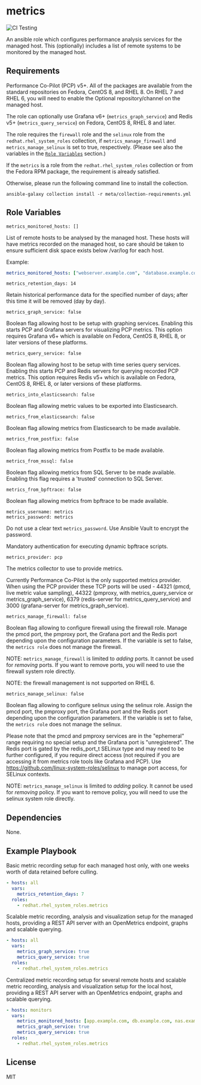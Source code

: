 # metrics
![CI Testing](https://github.com/linux-system-roles/metrics/workflows/tox/badge.svg)

An ansible role which configures performance analysis services for the managed
host.  This (optionally) includes a list of remote systems to be monitored
by the managed host.

## Requirements

Performance Co-Pilot (PCP) v5+. All of the packages are available
from the standard repositories on Fedora, CentOS 8, and RHEL 8.  On RHEL
7 and RHEL 6, you will need to enable the Optional repository/channel
on the managed host.

The role can optionally use Grafana v6+ (`metrics_graph_service`) and
Redis v5+ (`metrics_query_service`) on Fedora, CentOS 8, RHEL 8 and later.

The role requires the `firewall` role and the `selinux` role from the
`redhat.rhel_system_roles` collection, if `metrics_manage_firewall`
and `metrics_manage_selinux` is set to true, respectively.
(Please see also the variables in the [`Role Variables`](#role-variables) section.)

If the `metrics` is a role from the `redhat.rhel_system_roles`
collection or from the Fedora RPM package, the requirement is already
satisfied.

Otherwise, please run the following command line to install the collection.
```
ansible-galaxy collection install -r meta/collection-requirements.yml
```

## Role Variables

    metrics_monitored_hosts: []

List of remote hosts to be analysed by the managed host.
These hosts will have metrics recorded on the managed host, so care should be
taken to ensure sufficient disk space exists below /var/log for each host.

Example:

```yaml
metrics_monitored_hosts: ["webserver.example.com", "database.example.com"]
```

    metrics_retention_days: 14

Retain historical performance data for the specified number of days; after
this time it will be removed (day by day).

    metrics_graph_service: false

Boolean flag allowing host to be setup with graphing services.
Enabling this starts PCP and Grafana servers for visualizing PCP metrics.
This option requires Grafana v6+ which is available on Fedora, CentOS 8,
RHEL 8, or later versions of these platforms.

    metrics_query_service: false

Boolean flag allowing host to be setup with time series query services.
Enabling this starts PCP and Redis servers for querying recorded PCP metrics.
This option requires Redis v5+ which is available on Fedora, CentOS 8,
RHEL 8, or later versions of these platforms.

    metrics_into_elasticsearch: false

Boolean flag allowing metric values to be exported into Elasticsearch.

    metrics_from_elasticsearch: false

Boolean flag allowing metrics from Elasticsearch to be made available.

    metrics_from_postfix: false

Boolean flag allowing metrics from Postfix to be made available.

    metrics_from_mssql: false

Boolean flag allowing metrics from SQL Server to be made available.
Enabling this flag requires a 'trusted' connection to SQL Server.

    metrics_from_bpftrace: false

Boolean flag allowing metrics from bpftrace to be made available.

    metrics_username: metrics
    metrics_password: metrics

Do not use a clear text `metrics_password`.  Use Ansible Vault to
encrypt the password.

Mandatory authentication for executing dynamic bpftrace scripts.

    metrics_provider: pcp

The metrics collector to use to provide metrics.

Currently Performance Co-Pilot is the only supported metrics provider.
When using the PCP provider these TCP ports will be used - 44321 (pmcd,
live metric value sampling), 44322 (pmproxy, with metrics_query_service
or metrics_graph_service), 6379 (redis-server for metrics_query_service)
and 3000 (grafana-server for metrics_graph_service).

    metrics_manage_firewall: false

Boolean flag allowing to configure firewall using the firewall role.
Manage the pmcd port, the pmproxy port, the Grafana port and the Redis
port depending upon the configuration parameters.
If the variable is set to false, the `metrics role` does not manage the
firewall.

NOTE: `metrics_manage_firewall` is limited to *adding* ports.
It cannot be used for *removing* ports.
If you want to remove ports, you will need to use the firewall system
role directly.

NOTE: the firewall management is not supported on RHEL 6.

    metrics_manage_selinux: false

Boolean flag allowing to configure selinux using the selinux role.
Assign the pmcd port, the pmproxy port, the Grafana port and the Redis
port depending upon the configuration parameters.
If the variable is set to false, the `metrics role` does not manage the
selinux.

Please note that the pmcd and pmproxy services are in the "ephemeral"
range requiring no special setup and the Grafana port is "unregistered".
The Redis port is gated by the redis_port_t SELinux type and may need to
be further configured, if you require direct access (not required if you
are accessing it from metrics role tools like Grafana and PCP).
Use https://github.com/linux-system-roles/selinux to manage port access,
for SELinux contexts.

NOTE: `metrics_manage_selinux` is limited to *adding* policy.
It cannot be used for *removing* policy.
If you want to remove policy, you will need to use the selinux system
role directly.

## Dependencies

None.

## Example Playbook

Basic metric recording setup for each managed host only, with one
weeks worth of data retained before culling.

```yaml
- hosts: all
  vars:
    metrics_retention_days: 7
  roles:
    - redhat.rhel_system_roles.metrics
```

Scalable metric recording, analysis and visualization setup for
the managed hosts, providing a REST API server with an OpenMetrics
endpoint, graphs and scalable querying.

```yaml
- hosts: all
  vars:
    metrics_graph_service: true
    metrics_query_service: true
  roles:
    - redhat.rhel_system_roles.metrics
```

Centralized metric recording setup for several remote hosts and
scalable metric recording, analysis and visualization setup for
the local host, providing a REST API server with an OpenMetrics
endpoint, graphs and scalable querying.

```yaml
- hosts: monitors
  vars:
    metrics_monitored_hosts: [app.example.com, db.example.com, nas.example.com]
    metrics_graph_service: true
    metrics_query_service: true
  roles:
    - redhat.rhel_system_roles.metrics
```

## License

MIT
